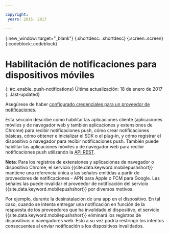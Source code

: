 ```yaml
---

copyright:
 years: 2015, 2017

---
```


{:new_window: target="_blank"}
{:shortdesc: .shortdesc}
{:screen:.screen}
{:codeblock:.codeblock}

# Habilitación de notificaciones para dispositivos móviles
{: #c_enable_push-notifications}
Última actualización: 18 de enero de 2017
{: .last-updated}

Asegúrese de haber [configurado credenciales para un proveedor de notificaciones](t__main_push_config_provider.html).

Esta sección describe cómo habilitar las aplicaciones cliente (aplicaciones móviles y de navegador web y también aplicaciones y extensiones de Chrome) para recibir notificaciones push, cómo crear notificaciones básicas, cómo obtener e inicializar el SDK o el plug-in, y cómo registrar el dispositivo o navegador para recibir notificaciones push. También puede habilitar las aplicaciones móviles y de navegador web para recibir notificaciones push utilizando la [API REST](t_restapi.html).

**Nota**: Para los registros de extensiones y aplicaciones de navegador o dispositivo Chrome, el servicio {{site.data.keyword.mobilepushshort}} mantiene una referencia única a las señales emitidas a partir de proveedores de notificaciones -
APN para Apple o FCM para Google. Las señales las puede invalidar el proveedor de notificación del servicio {{site.data.keyword.mobilepushshort}} por diversos motivos. 

Por ejemplo, durante la desinstalación de una app en el dispositivo. En tal caso, cuando se intenta entregar una notificación en función de la respuesta de los proveedores que ha invalidado el dispositivo, el servicio {{site.data.keyword.mobilepushshort}} eliminará los registros de dispositivos o navegadores web. Esto a su vez podría restringir los intentos consecuentes al enviar notificación a los dispositivos invalidados.
